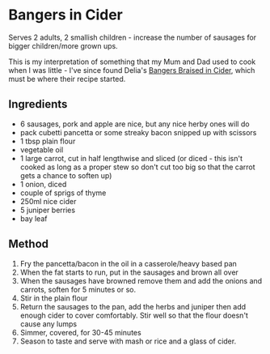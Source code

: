 # Bangers in Cider

Serves 2 adults, 2 smallish children - increase the number of sausages for bigger children/more grown ups.

This is my interpretation of something that my Mum and Dad used to cook when I was little - I've since found Delia's [Bangers Braised in Cider](http://www.deliaonline.com/recipes/main-ingredient/meat/sausages/sausages-braised-in-cider-with-sauteed-apples.html), which must be where their recipe started.

## Ingredients

* 6 sausages, pork and apple are nice, but any nice herby ones will do
* pack cubetti pancetta or some streaky bacon snipped up with scissors
* 1 tbsp plain flour
* vegetable oil
* 1 large carrot, cut in half lengthwise and sliced (or diced - this isn't cooked as long as a proper stew so don't cut too big so that the carrot gets a chance to soften up)
* 1 onion, diced
* couple of sprigs of thyme
* 250ml nice cider
* 5 juniper berries
* bay leaf

## Method

1. Fry the pancetta/bacon in the oil in a casserole/heavy based pan
2. When the fat starts to run, put in the sausages and brown all over
3. When the sausages have browned remove them and add the onions and carrots, soften for 5 minutes or so.
4. Stir in the plain flour
5. Return the sausages to the pan, add the herbs and juniper then add enough cider to cover comfortably.  Stir well so that the flour doesn't cause any lumps
6. Simmer, covered, for 30-45 minutes
7. Season to taste and serve with mash or rice and a glass of cider.
